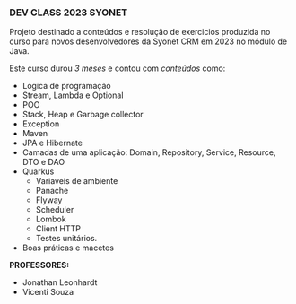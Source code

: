 ### DEV CLASS 2023 SYONET

Projeto destinado a conteúdos e resolução de exercicios produzida no curso para novos desenvolvedores da Syonet CRM em 2023 no módulo de Java.

Este curso durou *3 meses* e contou com *conteúdos* como:

- Logica de programação
- Stream, Lambda e Optional
- POO
- Stack, Heap e Garbage collector
- Exception
- Maven
- JPA e Hibernate
- Camadas de uma aplicação: Domain, Repository, Service, Resource, DTO e DAO
- Quarkus
  - Variaveis de ambiente
  - Panache
  - Flyway
  - Scheduler
  - Lombok
  - Client HTTP
  - Testes unitários.
- Boas práticas e macetes

**PROFESSORES:**
- Jonathan Leonhardt
- Vicenti Souza

